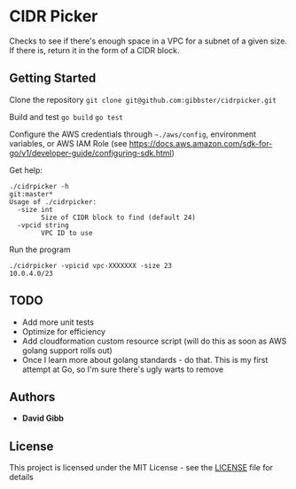 # CIDR Picker

Checks to see if there's enough space in a VPC for a subnet of a given size. If there is, return it in the form of a CIDR block.

## Getting Started

Clone the repository
`git clone git@github.com:gibbster/cidrpicker.git`

Build and test
`go build`
`go test`

Configure the AWS credentials through `~./aws/config`, environment variables, or AWS IAM Role (see https://docs.aws.amazon.com/sdk-for-go/v1/developer-guide/configuring-sdk.html)

Get help:
```
./cidrpicker -h                                                                                                                                                                                                      git:master*
Usage of ./cidrpicker:
  -size int
    	Size of CIDR block to find (default 24)
  -vpcid string
    	VPC ID to use
```

Run the program
```
./cidrpicker -vpicid vpc-XXXXXXX -size 23
10.0.4.0/23
```

## TODO

 * Add more unit tests
 * Optimize for efficiency
 * Add cloudformation custom resource script (will do this as soon as AWS golang support rolls out)
 * Once I learn more about golang standards - do that. This is my first attempt at Go, so I'm sure there's ugly warts to remove

## Authors

* **David Gibb**

## License

This project is licensed under the MIT License - see the [LICENSE](LICENSE) file for details

